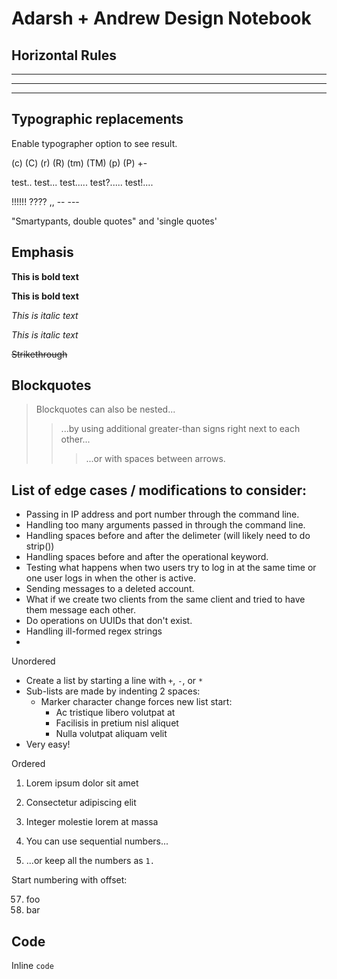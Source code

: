 # Adarsh + Andrew Design Notebook


## Horizontal Rules

___

---

***


## Typographic replacements

Enable typographer option to see result.

(c) (C) (r) (R) (tm) (TM) (p) (P) +-

test.. test... test..... test?..... test!....

!!!!!! ???? ,,  -- ---

"Smartypants, double quotes" and 'single quotes'


## Emphasis

**This is bold text**

__This is bold text__

*This is italic text*

_This is italic text_

~~Strikethrough~~


## Blockquotes


> Blockquotes can also be nested...
>> ...by using additional greater-than signs right next to each other...
> > > ...or with spaces between arrows.


## List of edge cases / modifications to consider:
+ Passing in IP address and port number through the command line. 
+ Handling too many arguments passed in through the command line. 
+ Handling spaces before and after the delimeter (will likely need to do strip())
+ Handling spaces before and after the operational keyword.
+ Testing what happens when two users try to log in at the same time or one user logs in when the other is active.
+ Sending messages to a deleted account. 
+ What if we create two clients from the same client and tried to have them message each other.
+ Do operations on UUIDs that don't exist.
+ Handling ill-formed regex strings
+ 
Unordered

+ Create a list by starting a line with `+`, `-`, or `*`
+ Sub-lists are made by indenting 2 spaces:
  - Marker character change forces new list start:
    * Ac tristique libero volutpat at
    + Facilisis in pretium nisl aliquet
    - Nulla volutpat aliquam velit
+ Very easy!

Ordered

1. Lorem ipsum dolor sit amet
2. Consectetur adipiscing elit
3. Integer molestie lorem at massa


1. You can use sequential numbers...
1. ...or keep all the numbers as `1.`

Start numbering with offset:

57. foo
1. bar


## Code

Inline `code`